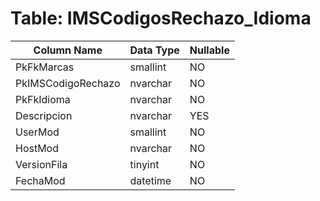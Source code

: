 # Table: IMSCodigosRechazo_Idioma

| Column Name | Data Type | Nullable |
|-------------|-----------|----------|
| PkFkMarcas | smallint | NO |
| PkIMSCodigoRechazo | nvarchar | NO |
| PkFkIdioma | nvarchar | NO |
| Descripcion | nvarchar | YES |
| UserMod | smallint | NO |
| HostMod | nvarchar | NO |
| VersionFila | tinyint | NO |
| FechaMod | datetime | NO |
